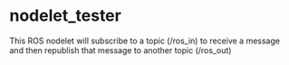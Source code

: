 # nodelet_tester
This ROS nodelet will subscribe to a topic (/ros_in) to receive a message and then  republish that message to another topic (/ros_out)
